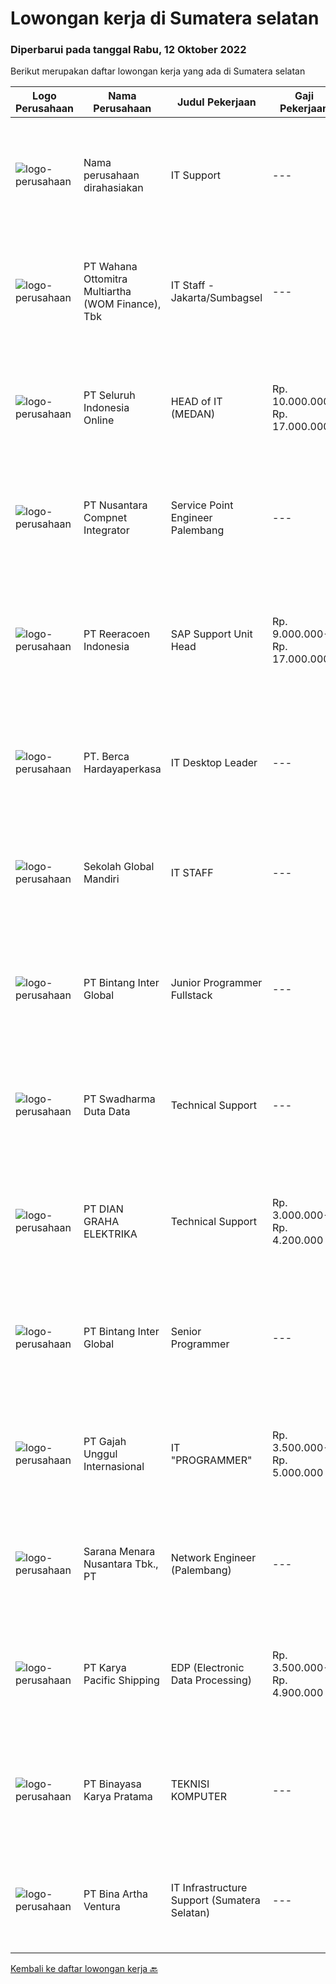 
  # Lowongan kerja di Sumatera selatan

  ### Diperbarui pada tanggal Rabu, 12 Oktober 2022

  Berikut merupakan daftar lowongan kerja yang ada di Sumatera selatan

  |Logo Perusahaan | Nama Perusahaan | Judul Pekerjaan | Gaji Pekerjaan | Lokasi | Deskripsi | Tanggal diunggah | Pranala |
  | -------------- | --------------- | --------------- | --------- | --------- | -------------- | ------- | ----------- |
  |![logo-perusahaan](https://i.ibb.co/sqvTCh9/112815900-stock-vector-no-image-available-icon-flat-vector.webp)|Nama perusahaan dirahasiakan|IT Support|---|Jawa Timur|Usia maksimal 35 tahun Pendidikan minimal S1 segala jurusan Minimal memiliki 1 tahun pengalaman kerja di bidang yang sama  Mempunyai pengetahuan dan...|Selasa, 11 Oktober 2022|https://www.jobstreet.co.id/id/job/it-support-4062250?token=0~d9ec4675-4b1d-42fb-b1a7-36df91d757c2&sectionRank=1&jobId=jobstreet-id-job-4062250|
|![logo-perusahaan](https://image-service-cdn.seek.com.au/0cd0ed723dba304d73bfec64ce263da9360da79b/ee4dce1061f3f616224767ad58cb2fc751b8d2dc)|PT Wahana Ottomitra Multiartha (WOM Finance), Tbk|IT Staff - Jakarta/Sumbagsel|---|Samarinda|Job Description: Troubleshoot all IT system and network problems Monitoring and maintaining computer systems and networks Installing and configuring...|Selasa, 11 Oktober 2022|https://www.jobstreet.co.id/id/job/it-staff-jakarta-sumbagsel-4062697?token=0~d9ec4675-4b1d-42fb-b1a7-36df91d757c2&sectionRank=2&jobId=jobstreet-id-job-4062697|
|![logo-perusahaan](https://image-service-cdn.seek.com.au/c768f0670f8f8212da7de609b6af9d0b2e5134cc/ee4dce1061f3f616224767ad58cb2fc751b8d2dc)|PT Seluruh Indonesia Online|HEAD of IT  (MEDAN)|Rp. 10.000.000-Rp. 17.000.000|Aceh|Memiliki pengalaman leadership sebagai Manager sebelumnya.Back End Engineer1. Memiliki pengalaman dalam membangun RESTful APIs2. Menguasai bahasa...|Jumat, 07 Oktober 2022|https://www.jobstreet.co.id/id/job/head-of-it-medan-4058716?token=0~d9ec4675-4b1d-42fb-b1a7-36df91d757c2&sectionRank=3&jobId=jobstreet-id-job-4058716|
|![logo-perusahaan](https://image-service-cdn.seek.com.au/faf1379cb2f8ff5c87162dc20c60c0d2f63dba1c/ee4dce1061f3f616224767ad58cb2fc751b8d2dc)|PT Nusantara Compnet Integrator|Service Point Engineer Palembang|---|Palembang|Kualifikasi: Pendidikan minimal S1 Teknik Komputer, Ilmu Komputer, Teknik Informatika atau Ilmu Komputer lainnya Memiliki pengalaman bekerja minimal 2...|Selasa, 04 Oktober 2022|https://www.jobstreet.co.id/id/job/service-point-engineer-palembang-4054800?token=0~d9ec4675-4b1d-42fb-b1a7-36df91d757c2&sectionRank=4&jobId=jobstreet-id-job-4054800|
|![logo-perusahaan](https://image-service-cdn.seek.com.au/d33bd8dd71322db8ea58cab3a99c9a2f44aec216/ee4dce1061f3f616224767ad58cb2fc751b8d2dc)|PT Reeracoen Indonesia|SAP Support Unit Head|Rp. 9.000.000-Rp. 17.000.000|Sumatera Selatan|SAP SUPPORT UNIT HEAD (SUMATERA SELATAN) [51382]COMPANY CATEGORY: Japanese Chemical Manufacturing JOB SUMMARY: Make sure SAP implementation Analyze...|Kamis, 06 Oktober 2022|https://www.jobstreet.co.id/id/job/sap-support-unit-head-4045981?token=0~d9ec4675-4b1d-42fb-b1a7-36df91d757c2&sectionRank=5&jobId=jobstreet-id-job-4045981|
|![logo-perusahaan](https://image-service-cdn.seek.com.au/6a76252207cfed561e664c874d4631f4aefd8409/ee4dce1061f3f616224767ad58cb2fc751b8d2dc)|PT. Berca Hardayaperkasa|IT Desktop Leader|---|Kalimantan Timur|Responsibilities: Analyzing, diagnosing, and installation to several areas including desktop hardware, operating systems, active directory,...|Jumat, 30 September 2022|https://www.jobstreet.co.id/id/job/it-desktop-leader-4050596?token=0~d9ec4675-4b1d-42fb-b1a7-36df91d757c2&sectionRank=6&jobId=jobstreet-id-job-4050596|
|![logo-perusahaan](https://image-service-cdn.seek.com.au/4879e6577a117c65b634bdbb3901d8d60952aeae/ee4dce1061f3f616224767ad58cb2fc751b8d2dc)|Sekolah Global Mandiri|IT STAFF|---|Jakarta Raya|Requirements : Fresh graduate or experienced person Minimum Bachelor Degree in Information Technology or Computer Science Proficient in English both...|Kamis, 29 September 2022|https://www.jobstreet.co.id/id/job/it-staff-4049711?token=0~d9ec4675-4b1d-42fb-b1a7-36df91d757c2&sectionRank=7&jobId=jobstreet-id-job-4049711|
|![logo-perusahaan](https://image-service-cdn.seek.com.au/a4c68f0454360a38e1ac78505069a7ca67d5a359/ee4dce1061f3f616224767ad58cb2fc751b8d2dc)|PT Bintang Inter Global|Junior Programmer Fullstack|---|Palembang|PT Bintang Teknologi Solusindo yang merupakan anak perusahaan dari PT Bintang Inter Global membutuhkan karyawan dengan uraian sbb :Kualifikasi :...|Jumat, 30 September 2022|https://www.jobstreet.co.id/id/job/junior-programmer-fullstack-4033194?token=0~d9ec4675-4b1d-42fb-b1a7-36df91d757c2&sectionRank=8&jobId=jobstreet-id-job-4033194|
|![logo-perusahaan](https://image-service-cdn.seek.com.au/0f683dc67275bb803453d1e92fb7cd7b12b824b6/ee4dce1061f3f616224767ad58cb2fc751b8d2dc)|PT Swadharma Duta Data|Technical Support|---|Jakarta Raya|Pendidikan minimum D3/S1 Jurusan IT IPK Minimum 2.75 Memiliki pengalaman minimal 1 tahun (diutamakan) telah berhasil menyelesaikan ujian sertifikasi...|Rabu, 28 September 2022|https://www.jobstreet.co.id/id/job/technical-support-4028760?token=0~d9ec4675-4b1d-42fb-b1a7-36df91d757c2&sectionRank=9&jobId=jobstreet-id-job-4028760|
|![logo-perusahaan](https://image-service-cdn.seek.com.au/d772fe7504f21d2f5469037b3fd673268d48a4ca/ee4dce1061f3f616224767ad58cb2fc751b8d2dc)|PT DIAN GRAHA ELEKTRIKA|Technical Support|Rp. 3.000.000-Rp. 4.200.000|Bali|Persyaratan: Usia 20 sampai 35 tahun Pendidikan minimal SMK Pengalaman bidang Fiber Optik minimal 1 tahun Memiliki kemampuan dan pemahaman Fiber Optik...|Rabu, 28 September 2022|https://www.jobstreet.co.id/id/job/technical-support-4036348?token=0~d9ec4675-4b1d-42fb-b1a7-36df91d757c2&sectionRank=10&jobId=jobstreet-id-job-4036348|
|![logo-perusahaan](https://image-service-cdn.seek.com.au/a4c68f0454360a38e1ac78505069a7ca67d5a359/ee4dce1061f3f616224767ad58cb2fc751b8d2dc)|PT Bintang Inter Global|Senior Programmer|---|Palembang|PT Bintang Teknologi Solusindo yang merupakan anak perusahaan dari PT Bintang Inter Global membutuhkan karyawan dengan uraian sbb :Kualifikasi :...|Jumat, 30 September 2022|https://www.jobstreet.co.id/id/job/senior-programmer-4033439?token=0~d9ec4675-4b1d-42fb-b1a7-36df91d757c2&sectionRank=11&jobId=jobstreet-id-job-4033439|
|![logo-perusahaan](https://image-service-cdn.seek.com.au/5afd2a263229b8ee35a31c4cb9be9bd6d5493284/ee4dce1061f3f616224767ad58cb2fc751b8d2dc)|PT Gajah Unggul Internasional|IT "PROGRAMMER"|Rp. 3.500.000-Rp. 5.000.000|Palembang|Kualifikasi: Usia maksimal 30 Tahun Pendidikan minimal DIII Menguasai Laravel My AQL Java Script Web Based System Mampu bekerja dengan team 4....|Rabu, 28 September 2022|https://www.jobstreet.co.id/id/job/it-programmer-4029623?token=0~d9ec4675-4b1d-42fb-b1a7-36df91d757c2&sectionRank=12&jobId=jobstreet-id-job-4029623|
|![logo-perusahaan](https://image-service-cdn.seek.com.au/d1dd18f713614adcefa5ad43d627bfd8a61b959d/ee4dce1061f3f616224767ad58cb2fc751b8d2dc)|Sarana Menara Nusantara Tbk., PT|Network Engineer (Palembang)|---|Palembang|About SMN GroupAt SMN Group, we offer a highly inclusive, collaborative, and supportive workplace to realize your full potential. We empower our team...|Rabu, 28 September 2022|https://www.jobstreet.co.id/id/job/network-engineer-palembang-4029496?token=0~d9ec4675-4b1d-42fb-b1a7-36df91d757c2&sectionRank=13&jobId=jobstreet-id-job-4029496|
|![logo-perusahaan](https://image-service-cdn.seek.com.au/2e2c848797e2e2e9fc3fce128351ebc272e5d720/ee4dce1061f3f616224767ad58cb2fc751b8d2dc)|PT Karya Pacific Shipping|EDP (Electronic Data Processing)|Rp. 3.500.000-Rp. 4.900.000|Jakarta Barat|Kualifikasi : Umur maksimal 26 Tahun Pendidikan Minimal D3/S1 Managemen Informasi Sistem Pengalaman bekerja minimal 2 tahun sebagai EDP Memahami...|Sabtu, 24 September 2022|https://www.jobstreet.co.id/id/job/edp-electronic-data-processing-4032971?token=0~d9ec4675-4b1d-42fb-b1a7-36df91d757c2&sectionRank=14&jobId=jobstreet-id-job-4032971|
|![logo-perusahaan](https://image-service-cdn.seek.com.au/ffbcd8309fe4010672e6779bce48c2652d16094e/ee4dce1061f3f616224767ad58cb2fc751b8d2dc)|PT Binayasa Karya Pratama|TEKNISI KOMPUTER|---|Kalimantan Barat|Tanggung Jawab Pekerjaan: Melakukan pemantauan terhadap perangkat serta maintenance yang bersifat preventif seperti update patch Operating System dan...|Kamis, 22 September 2022|https://www.jobstreet.co.id/id/job/teknisi-komputer-4042027?token=0~d9ec4675-4b1d-42fb-b1a7-36df91d757c2&sectionRank=15&jobId=jobstreet-id-job-4042027|
|![logo-perusahaan](https://image-service-cdn.seek.com.au/f0261d19c15b4a7ad0edc9de580c4eba704e92a0/ee4dce1061f3f616224767ad58cb2fc751b8d2dc)|PT Bina Artha Ventura|IT Infrastructure Support (Sumatera Selatan)|---|Palembang|Job Responsibility : Setting up of infrastructure and perform installation at the opening of the new branch as well as the maintenance of Printer...|Selasa, 20 September 2022|https://www.jobstreet.co.id/id/job/it-infrastructure-support-sumatera-selatan-4037687?token=0~d9ec4675-4b1d-42fb-b1a7-36df91d757c2&sectionRank=16&jobId=jobstreet-id-job-4037687|


  [Kembali ke daftar lowongan kerja 🔙](../README.md#daftar-lowongan-kerja)
  
